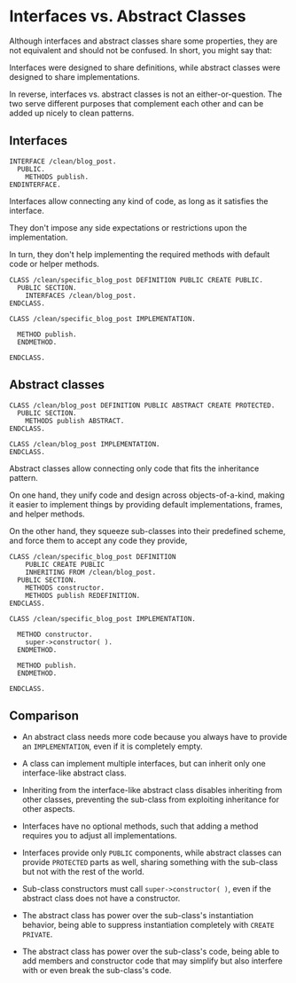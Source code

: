 # Interfaces vs. Abstract Classes

Although interfaces and abstract classes share some properties,
they are not equivalent and should not be confused.
In short, you might say that:

Interfaces were designed to share definitions,
while abstract classes were designed to share implementations.

In reverse, interfaces vs. abstract classes is not an either-or-question.
The two serve different purposes that complement each other
and can be added up nicely to clean patterns.

## Interfaces

```ABAP
INTERFACE /clean/blog_post.
  PUBLIC.
    METHODS publish.
ENDINTERFACE.
```

Interfaces allow connecting any kind of code,
as long as it satisfies the interface.

They don't impose any
side expectations or restrictions upon the implementation.

In turn, they don't help implementing the required methods
with default code or helper methods.

```ABAP
CLASS /clean/specific_blog_post DEFINITION PUBLIC CREATE PUBLIC.
  PUBLIC SECTION.
    INTERFACES /clean/blog_post.
ENDCLASS.

CLASS /clean/specific_blog_post IMPLEMENTATION.
  
  METHOD publish.
  ENDMETHOD.
  
ENDCLASS.
```

## Abstract classes

```ABAP
CLASS /clean/blog_post DEFINITION PUBLIC ABSTRACT CREATE PROTECTED.
  PUBLIC SECTION.
    METHODS publish ABSTRACT.
ENDCLASS.

CLASS /clean/blog_post IMPLEMENTATION.
ENDCLASS.
```

Abstract classes allow connecting only code that
fits the inheritance pattern.

On one hand, they unify code and design across objects-of-a-kind,
making it easier to implement things by providing default implementations,
frames, and helper methods.

On the other hand, they squeeze sub-classes into their predefined scheme,
and force them to accept any code they provide,

```ABAP
CLASS /clean/specific_blog_post DEFINITION
    PUBLIC CREATE PUBLIC
    INHERITING FROM /clean/blog_post.
  PUBLIC SECTION.
    METHODS constructor.
    METHODS publish REDEFINITION.
ENDCLASS.

CLASS /clean/specific_blog_post IMPLEMENTATION.

  METHOD constructor.
    super->constructor( ).
  ENDMETHOD.
  
  METHOD publish.
  ENDMETHOD.
  
ENDCLASS.
```

## Comparison

- An abstract class needs more code
because you always have to provide an `IMPLEMENTATION`,
even if it is completely empty.

- A class can implement multiple interfaces,
but can inherit only one interface-like abstract class.

- Inheriting from the interface-like abstract class
disables inheriting from other classes,
preventing the sub-class from exploiting inheritance for other aspects.

- Interfaces have no optional methods,
such that adding a method requires you
to adjust all implementations.

- Interfaces provide only `PUBLIC` components,
while abstract classes can provide `PROTECTED` parts as well,
sharing something with the sub-class but not with the rest of the world.

- Sub-class constructors must call `super->constructor( )`,
even if the abstract class does not have a constructor.

- The abstract class has power over the sub-class's instantiation behavior,
being able to suppress instantiation completely with `CREATE PRIVATE`.

- The abstract class has power over the sub-class's code,
being able to add members and constructor code that may
simplify but also interfere with or even break the sub-class's code.
